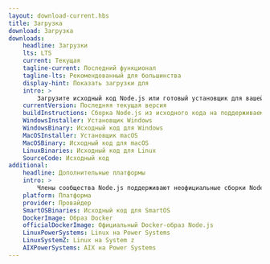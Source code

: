```yaml
---
layout: download-current.hbs
title: Загрузка
download: Загрузка
downloads:
    headline: Загрузки
    lts: LTS
    current: Текущая
    tagline-current: Последний функционал
    tagline-lts: Рекомендованный для большинства
    display-hint: Показать загрузки для
    intro: >
        Загрузите исходный код Node.js или готовый установщик для вашей платформы и начните разработку уже сегодня.
    currentVersion: Последняя текущая версия
    buildInstructions: Сборка Node.js из исходного кода на поддерживаемых платформах
    WindowsInstaller: Установщик Windows
    WindowsBinary: Исходный код для Windows
    MacOSInstaller: Установщик macOS
    MacOSBinary: Исходный код для macOS
    LinuxBinaries: Исходный код для Linux
    SourceCode: Исходный код
additional:
    headline: Дополнительные платформы
    intro: >
        Члены сообщества Node.js поддерживают неофициальные сборки Node.js для ряда других платформ. Обратите внимание, что такие сборки не поддерживаются основной командой Node.js и могут не содержать всего функционала, что и текущая версия Node.js.
    platform: Платформа
    provider: Провайдер
    SmartOSBinaries: Исходный код для SmartOS
    DockerImage: Образ Docker
    officialDockerImage: Официальный Docker-образ Node.js
    LinuxPowerSystems: Linux на Power Systems
    LinuxSystemZ: Linux на System z
    AIXPowerSystems: AIX на Power Systems
---
```

